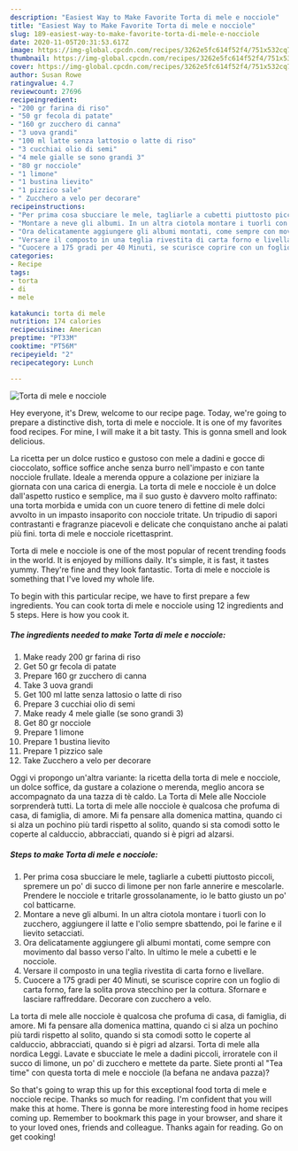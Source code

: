 ```yaml
---
description: "Easiest Way to Make Favorite Torta di mele e nocciole"
title: "Easiest Way to Make Favorite Torta di mele e nocciole"
slug: 189-easiest-way-to-make-favorite-torta-di-mele-e-nocciole
date: 2020-11-05T20:31:53.617Z
image: https://img-global.cpcdn.com/recipes/3262e5fc614f52f4/751x532cq70/torta-di-mele-e-nocciole-recipe-main-photo.jpg
thumbnail: https://img-global.cpcdn.com/recipes/3262e5fc614f52f4/751x532cq70/torta-di-mele-e-nocciole-recipe-main-photo.jpg
cover: https://img-global.cpcdn.com/recipes/3262e5fc614f52f4/751x532cq70/torta-di-mele-e-nocciole-recipe-main-photo.jpg
author: Susan Rowe
ratingvalue: 4.7
reviewcount: 27696
recipeingredient:
- "200 gr farina di riso"
- "50 gr fecola di patate"
- "160 gr zucchero di canna"
- "3 uova grandi"
- "100 ml latte senza lattosio o latte di riso"
- "3 cucchiai olio di semi"
- "4 mele gialle se sono grandi 3"
- "80 gr nocciole"
- "1 limone"
- "1 bustina lievito"
- "1 pizzico sale"
- " Zucchero a velo per decorare"
recipeinstructions:
- "Per prima cosa sbucciare le mele, tagliarle a cubetti piuttosto piccoli, spremere un po&#39; di succo di limone per non farle annerire e mescolarle. Prendere le nocciole e tritarle grossolanamente, io le batto giusto un po&#39; col batticarne."
- "Montare a neve gli albumi. In un altra ciotola montare i tuorli con lo zucchero, aggiungere il latte e l&#39;olio sempre sbattendo, poi le farine e il lievito setacciati."
- "Ora delicatamente aggiungere gli albumi montati, come sempre con movimento dal basso verso l&#39;alto. In ultimo le mele a cubetti e le nocciole."
- "Versare il composto in una teglia rivestita di carta forno e livellare."
- "Cuocere a 175 gradi per 40 Minuti, se scurisce coprire con un foglio di carta forno, fare la solita prova stecchino per la cottura. Sfornare e lasciare raffreddare. Decorare con zucchero a velo."
categories:
- Recipe
tags:
- torta
- di
- mele

katakunci: torta di mele 
nutrition: 174 calories
recipecuisine: American
preptime: "PT33M"
cooktime: "PT56M"
recipeyield: "2"
recipecategory: Lunch

---
```



![Torta di mele e nocciole](https://img-global.cpcdn.com/recipes/3262e5fc614f52f4/751x532cq70/torta-di-mele-e-nocciole-recipe-main-photo.jpg)

Hey everyone, it's Drew, welcome to our recipe page. Today, we're going to prepare a distinctive dish, torta di mele e nocciole. It is one of my favorites food recipes. For mine, I will make it a bit tasty. This is gonna smell and look delicious.

La ricetta per un dolce rustico e gustoso con mele a dadini e gocce di cioccolato, soffice soffice anche senza burro nell&#39;impasto e con tante nocciole frullate. Ideale a merenda oppure a colazione per iniziare la giornata con una carica di energia. La torta di mele e nocciole è un dolce dall&#39;aspetto rustico e semplice, ma il suo gusto è davvero molto raffinato: una torta morbida e umida con un cuore tenero di fettine di mele dolci avvolto in un impasto insaporito con nocciole tritate. Un tripudio di sapori contrastanti e fragranze piacevoli e delicate che conquistano anche ai palati più fini. torta di mele e nocciole ricettasprint.

Torta di mele e nocciole is one of the most popular of recent trending foods in the world. It is enjoyed by millions daily. It's simple, it is fast, it tastes yummy. They're fine and they look fantastic. Torta di mele e nocciole is something that I've loved my whole life.


To begin with this particular recipe, we have to first prepare a few ingredients. You can cook torta di mele e nocciole using 12 ingredients and 5 steps. Here is how you cook it.

<!--inarticleads1-->

##### The ingredients needed to make Torta di mele e nocciole:

1. Make ready 200 gr farina di riso
1. Get 50 gr fecola di patate
1. Prepare 160 gr zucchero di canna
1. Take 3 uova grandi
1. Get 100 ml latte senza lattosio o latte di riso
1. Prepare 3 cucchiai olio di semi
1. Make ready 4 mele gialle (se sono grandi 3)
1. Get 80 gr nocciole
1. Prepare 1 limone
1. Prepare 1 bustina lievito
1. Prepare 1 pizzico sale
1. Take  Zucchero a velo per decorare


Oggi vi propongo un&#39;altra variante: la ricetta della torta di mele e nocciole, un dolce soffice, da gustare a colazione o merenda, meglio ancora se accompagnato da una tazza di tè caldo. La Torta di Mele alle Nocciole sorprenderà tutti. La torta di mele alle nocciole è qualcosa che profuma di casa, di famiglia, di amore. Mi fa pensare alla domenica mattina, quando ci si alza un pochino più tardi rispetto al solito, quando si sta comodi sotto le coperte al calduccio, abbracciati, quando si è pigri ad alzarsi. 

<!--inarticleads2-->

##### Steps to make Torta di mele e nocciole:

1. Per prima cosa sbucciare le mele, tagliarle a cubetti piuttosto piccoli, spremere un po&#39; di succo di limone per non farle annerire e mescolarle. Prendere le nocciole e tritarle grossolanamente, io le batto giusto un po&#39; col batticarne.
1. Montare a neve gli albumi. In un altra ciotola montare i tuorli con lo zucchero, aggiungere il latte e l&#39;olio sempre sbattendo, poi le farine e il lievito setacciati.
1. Ora delicatamente aggiungere gli albumi montati, come sempre con movimento dal basso verso l&#39;alto. In ultimo le mele a cubetti e le nocciole.
1. Versare il composto in una teglia rivestita di carta forno e livellare.
1. Cuocere a 175 gradi per 40 Minuti, se scurisce coprire con un foglio di carta forno, fare la solita prova stecchino per la cottura. Sfornare e lasciare raffreddare. Decorare con zucchero a velo.


La torta di mele alle nocciole è qualcosa che profuma di casa, di famiglia, di amore. Mi fa pensare alla domenica mattina, quando ci si alza un pochino più tardi rispetto al solito, quando si sta comodi sotto le coperte al calduccio, abbracciati, quando si è pigri ad alzarsi. Torta di mele alla nordica Leggi. Lavate e sbucciate le mele a dadini piccoli, irroratele con il succo di limone, un po&#39; di zucchero e mettete da parte. Siete pronti al &#34;Tea time&#34; con questa torta di mele e nocciole (la befana ne andava pazza)? 

So that's going to wrap this up for this exceptional food torta di mele e nocciole recipe. Thanks so much for reading. I'm confident that you will make this at home. There is gonna be more interesting food in home recipes coming up. Remember to bookmark this page in your browser, and share it to your loved ones, friends and colleague. Thanks again for reading. Go on get cooking!
